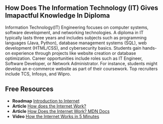## How Does The Information Technology (IT) Gives Imapactful Knowledge In Diploma

Information Technology(IT) Engineering focuses on computer systems, software development, and networking technologies. A diploma in IT typically lasts three years and includes subjects such as programming languages (Java, Python), database management systems (SQL), web development (HTML/CSS), and cybersecurity basics. Students gain hands-on experience through projects like website creation or database optimization. Career opportunities include roles such as IT Engineer, Software Developer, or Network Administrator. For instance, students might develop an e-commerce website as part of their coursework. Top recruiters include TCS, Infosys, and Wipro.

## Free Resources  

- **Roadmap** [Introduction to Internet](https://roadmap.sh/internet)  
- **Article** [How does the Internet Work?](https://www.cloudflare.com/learning/network-layer/how-does-the-internet-work/)  
- **Article** [How Does the Internet Work? MDN Docs](https://developer.mozilla.org/en-US/docs/Learn/Common_questions/How_does_the_Internet_work)  
- **Video** [How the Internet Works in 5 Minutes](https://www.youtube.com/watch?v=7_LPdttKXPc)